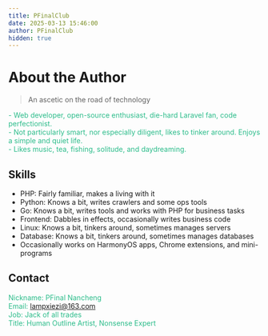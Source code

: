 ```yaml
---
title: PFinalClub
date: 2025-03-13 15:46:00
author: PFinalClub
hidden: true
---
```

# About the Author

> An ascetic on the road of technology

<font color="#2bbc8a">
    - Web developer, open-source enthusiast, die-hard Laravel fan, code perfectionist.
</font>
<br>
<font color="#2bbc8a">
    - Not particularly smart, nor especially diligent, likes to tinker around. Enjoys a simple and quiet life.
</font>
<br>
<font color="#2bbc8a">
    - Likes music, tea, fishing, solitude, and daydreaming.
</font>

## Skills

- PHP: Fairly familiar, makes a living with it
- Python: Knows a bit, writes crawlers and some ops tools
- Go: Knows a bit, writes tools and works with PHP for business tasks
- Frontend: Dabbles in effects, occasionally writes business code
- Linux: Knows a bit, tinkers around, sometimes manages servers
- Database: Knows a bit, tinkers around, sometimes manages databases
- Occasionally works on HarmonyOS apps, Chrome extensions, and mini-programs

## Contact

<font color="#2bbc8a">   Nickname:   PFinal Nancheng</font>
<br>
<font color="#2bbc8a">   Email:   lampxiezi@163.com</font> 
<br>
<font color="#2bbc8a">   Job:   Jack of all trades </font> 
<br>
<font color="#2bbc8a">   Title:   Human Outline Artist, Nonsense Expert </font>
